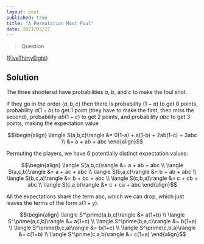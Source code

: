```yaml
---
layout: post
published: true
title: "A Permutation Most Foul"
date: 2021/03/27
---
```


>Question

<!--more-->

([FiveThirtyEight](URL))

## Solution

The three shootersd have probabilities $a,$ $b,$ and $c$ to make the foul shot. 

If they go in the order $(a,b,c)$ then there is probability $(1-a)$ to get $0$ points, probability $a(1-b)$ to get $1$ point (they have to make the first, then miss the second), probability $ab(1-c)$ to get $2$ points, and probability $abc$ to get $3$ points, making the expectation value

$$\begin{align}
  \langle S(a,b,c)\rangle &= 0(1-a) + a(1-b) + 2ab(1-c) + 3abc \\
     &= a + ab + abc
\end{align}$$

Permuting the players, we have $6$ potentially distinct expectation values:

$$\begin{align}
  \langle S(a,b,c)\rangle &= a + ab + abc  \\
  \langle S(a,c,b)\rangle &= a + ac + abc  \\
  \langle S(b,a,c)\rangle &= b + ab + abc  \\
  \langle S(b,c,a)\rangle &= b + bc + abc  \\
  \langle S(c,b,a)\rangle &= c + cb + abc  \\
  \langle S(c,a,b)\rangle &= c + ca + abc 
\end{align}$$

All the expectations share the term abc, which we can drop, which just leaves the terms of the form $x(1+y).$


$$\begin{align}
  \langle S^\prime(a,b,c)\rangle &= a(1+b) \\
  \langle S^\prime(a,c,b)\rangle &= a(1+c) \\
  \langle S^\prime(b,a,c)\rangle &= b(1+a) \\
  \langle S^\prime(b,c,a)\rangle &= b(1+c) \\
  \langle S^\prime(c,b,a)\rangle &= c(1+b) \\
  \langle S^\prime(c,a,b)\rangle &= c(1+a)
\end{align}$$

<br>

